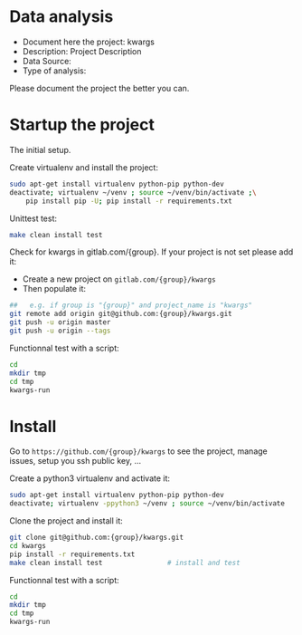 # Data analysis
- Document here the project: kwargs
- Description: Project Description
- Data Source:
- Type of analysis:

Please document the project the better you can.

# Startup the project

The initial setup.

Create virtualenv and install the project:
```bash
sudo apt-get install virtualenv python-pip python-dev
deactivate; virtualenv ~/venv ; source ~/venv/bin/activate ;\
    pip install pip -U; pip install -r requirements.txt
```

Unittest test:
```bash
make clean install test
```

Check for kwargs in gitlab.com/{group}.
If your project is not set please add it:

- Create a new project on `gitlab.com/{group}/kwargs`
- Then populate it:

```bash
##   e.g. if group is "{group}" and project_name is "kwargs"
git remote add origin git@github.com:{group}/kwargs.git
git push -u origin master
git push -u origin --tags
```

Functionnal test with a script:

```bash
cd
mkdir tmp
cd tmp
kwargs-run
```

# Install

Go to `https://github.com/{group}/kwargs` to see the project, manage issues,
setup you ssh public key, ...

Create a python3 virtualenv and activate it:

```bash
sudo apt-get install virtualenv python-pip python-dev
deactivate; virtualenv -ppython3 ~/venv ; source ~/venv/bin/activate
```

Clone the project and install it:

```bash
git clone git@github.com:{group}/kwargs.git
cd kwargs
pip install -r requirements.txt
make clean install test                # install and test
```
Functionnal test with a script:

```bash
cd
mkdir tmp
cd tmp
kwargs-run
```
